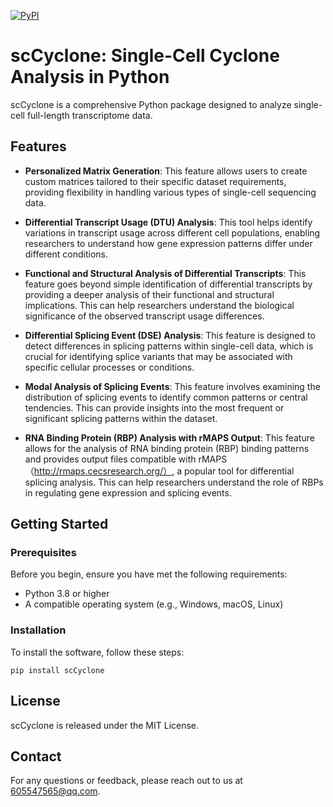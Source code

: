 [![PyPI](https://img.shields.io/pypi/v/scCyclone?logo=PyPI)](https://pypi.org/project/scCyclone)


# scCyclone: Single-Cell Cyclone Analysis in Python


scCyclone is a comprehensive Python package designed to analyze single-cell full-length transcriptome data.


## Features


* **Personalized Matrix Generation**: This feature allows users to create custom matrices tailored to their specific dataset requirements, providing flexibility in handling various types of single-cell sequencing data.

* **Differential Transcript Usage (DTU) Analysis**: This tool helps identify variations in transcript usage across different cell populations, enabling researchers to understand how gene expression patterns differ under different conditions.

* **Functional and Structural Analysis of Differential Transcripts**: This feature goes beyond simple identification of differential transcripts by providing a deeper analysis of their functional and structural implications. This can help researchers understand the biological significance of the observed transcript usage differences.

* **Differential Splicing Event (DSE) Analysis**: This feature is designed to detect differences in splicing patterns within single-cell data, which is crucial for identifying splice variants that may be associated with specific cellular processes or conditions.

* **Modal Analysis of Splicing Events**: This feature involves examining the distribution of splicing events to identify common patterns or central tendencies. This can provide insights into the most frequent or significant splicing patterns within the dataset.

* **RNA Binding Protein (RBP) Analysis with rMAPS Output**: This feature allows for the analysis of RNA binding protein (RBP) binding patterns and provides output files compatible with rMAPS（http://rmaps.cecsresearch.org/）, a popular tool for differential splicing analysis. This can help researchers understand the role of RBPs in regulating gene expression and splicing events.



## Getting Started

### Prerequisites

Before you begin, ensure you have met the following requirements:
- Python 3.8 or higher
- A compatible operating system (e.g., Windows, macOS, Linux)

### Installation

To install the software, follow these steps:

```
pip install scCyclone
```



## License
scCyclone is released under the MIT License.

## Contact
For any questions or feedback, please reach out to us at 605547565@qq.com.

